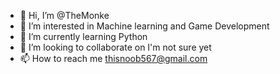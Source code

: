 - 👋 Hi, I’m @TheMonke
- 👀 I’m interested in Machine learning and Game Development
- 🌱 I’m currently learning Python
- 💞️ I’m looking to collaborate on I'm not sure yet
- 📫 How to reach me thisnoob567@gmail.com

<!---
TheMonke/TheMonke is a ✨ special ✨ repository because its `README.md` (this file) appears on your GitHub profile.
You can click the Preview link to take a look at your changes.
--->

